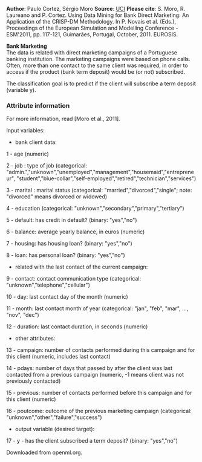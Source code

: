 **Author**: Paulo Cortez, Sérgio Moro
**Source**: [UCI](https://archive.ics.uci.edu/ml/datasets/bank+marketing)
**Please cite**: S. Moro, R. Laureano and P. Cortez. Using Data Mining for Bank Direct Marketing: An Application of the CRISP-DM Methodology. In P. Novais et al. (Eds.), Proceedings of the European Simulation and Modelling Conference - ESM'2011, pp. 117-121, Guimarães, Portugal, October, 2011. EUROSIS.       

**Bank Marketing**  
The data is related with direct marketing campaigns of a Portuguese banking institution. The marketing campaigns were based on phone calls. Often, more than one contact to the same client was required, in order to access if the product (bank term deposit) would be (or not) subscribed. 

The classification goal is to predict if the client will subscribe a term deposit (variable y).

### Attribute information  
For more information, read [Moro et al., 2011].

Input variables:

- bank client data:

1 - age (numeric) 

2 - job : type of job (categorical: "admin.","unknown","unemployed","management","housemaid","entrepreneur", "student","blue-collar","self-employed","retired","technician","services") 

3 - marital : marital status (categorical: "married","divorced","single"; note: "divorced"  means divorced or widowed) 

4 - education (categorical: "unknown","secondary","primary","tertiary") 

5 - default: has credit in default? (binary: "yes","no") 

6 - balance: average yearly balance, in euros (numeric) 

7 - housing: has housing loan? (binary: "yes","no") 

8 - loan: has personal loan? (binary: "yes","no")

- related with the last contact of the current campaign:

9 - contact: contact communication type (categorical: "unknown","telephone","cellular")

10 - day: last contact day of the month (numeric)

11 - month: last contact month of year (categorical: "jan", "feb", "mar", ..., "nov", "dec")

12 - duration: last contact duration, in seconds (numeric)

- other attributes:

13 - campaign: number of contacts performed during this campaign and for this client (numeric, includes last contact)

14 - pdays: number of days that passed by after the client was last contacted from a previous campaign (numeric, -1 means client was not previously contacted) 

15 - previous: number of contacts performed before this campaign and for this client (numeric) 

16 - poutcome: outcome of the previous marketing campaign (categorical: "unknown","other","failure","success")
 
- output variable (desired target):

17 - y - has the client subscribed a term deposit? (binary: "yes","no")

Downloaded from openml.org.